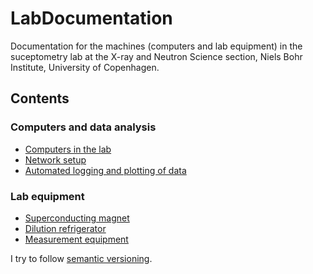 # LabDocumentation

Documentation for the machines (computers and lab equipment) in the suceptometry lab at the X-ray and Neutron Science section, Niels Bohr Institute, University of Copenhagen.

## Contents

### Computers and data analysis

* [Computers in the lab](LabComputers.md)
* [Network setup](NetworkSetup.md)
* [Automated logging and plotting of data](Plotting.md)

### Lab equipment

* [Superconducting magnet](Magnet.md)
* [Dilution refrigerator](Dilfridge.md)
* [Measurement equipment](BigBoxes.md)

I try to follow [semantic versioning](https://semver.org/).